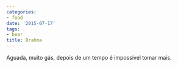 ```yaml
---
categories:
- food
date: '2015-07-17'
tags:
- beer
title: Brahma
---
```


Aguada, muito gás, depois de um tempo é impossível tomar mais.